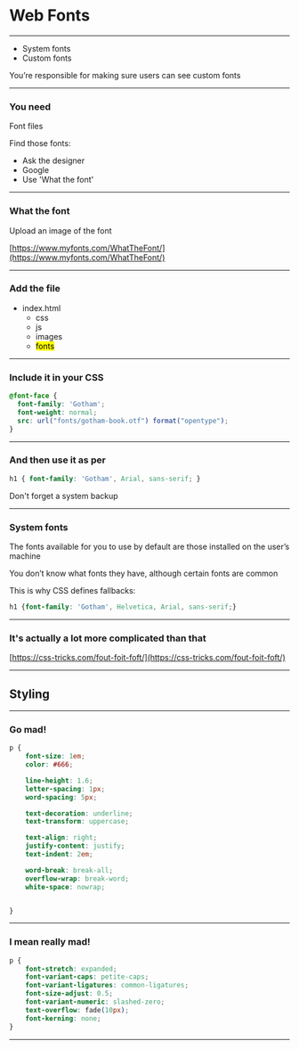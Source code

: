 # Web Fonts

---

- System fonts
- Custom fonts

You’re responsible for making sure users can see custom fonts

---

### You need

Font files

Find those fonts:
- Ask the designer
- Google
- Use 'What the font'

---

### What the font

Upload an image of the font

[https://www.myfonts.com/WhatTheFont/](https://www.myfonts.com/WhatTheFont/)

---

### Add the file

- index.html
	- css
	- js
	- images
	- <mark>fonts</mark>

---

### Include it in your CSS

```css
@font-face {
  font-family: 'Gotham';
  font-weight: normal;
  src: url("fonts/gotham-book.otf") format("opentype");
}
```

---

### And then use it as per

```css
h1 { font-family: 'Gotham', Arial, sans-serif; }
```

Don't forget a system backup

---

### System fonts

The fonts available for you to use by default are those installed on the user’s machine

You don’t know what fonts they have, although certain fonts are common

This is why CSS defines fallbacks:

```css
h1 {font-family: 'Gotham', Helvetica, Arial, sans-serif;}
```

---

### It's actually a lot more complicated than that

[https://css-tricks.com/fout-foit-foft/](https://css-tricks.com/fout-foit-foft/)

---

## Styling

---

### Go mad!

```css
p {
	font-size: 1em;
	color: #666;

	line-height: 1.6;
	letter-spacing: 1px;
	word-spacing: 5px;

	text-decoration: underline;
	text-transform: uppercase;

	text-align: right;
	justify-content: justify;
	text-indent: 2em;

	word-break: break-all;
	overflow-wrap: break-word;
	white-space: nowrap;


}
```

---

### I mean really mad!

```css
p {
	font-stretch: expanded;
	font-variant-caps: petite-caps;
	font-variant-ligatures: common-ligatures;
	font-size-adjust: 0.5;
	font-variant-numeric: slashed-zero;
	text-overflow: fade(10px);
	font-kerning: none;
}
```

---






